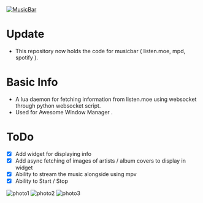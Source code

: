 [![MusicBar](https://user-images.githubusercontent.com/63491234/151204641-5366b90d-8c1c-4f0e-8fba-e909d9f11cdb.png)](https://dev.to/ashishpatwal/make-a-music-bar-listenmoe-mpd-spotify-using-awesome-window-manager-and-lua--aol)


# Update

- This repository now holds the code for musicbar ( listen.moe, mpd, spotify ).

# Basic Info

-  A lua daemon for fetching information from listen.moe using websocket through python websocket script. 
-  Used for Awesome Window Manager . 

# ToDo

- [x] Add widget for displaying info
- [x] Add async fetching of images of artists / album covers to display in widget
- [x] Ability to stream the music alongside using mpv
- [x] Ability to Start / Stop

![photo1](https://pbs.twimg.com/media/FJEYrH9aUAQ5k1Y?format=jpg&name=large)
![photo2](https://pbs.twimg.com/media/FJEYrqZagAM7Buk?format=jpg&name=large)
![photo3](https://pbs.twimg.com/media/FJEYsQgagAABi2_?format=jpg&name=large)
